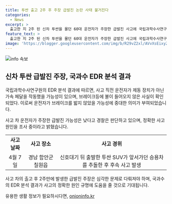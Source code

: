 ```yaml
---
title: 투싼 출고 2주 후 주장 급발진 논란 사태 불거진다
categories:
  - News
excerpt: >
  출고한 지 2주 된 신차 투싼을 몰던 60대 운전자가 주장한 급발진 사고에 국립과학수사연구원은 다른 의견을 내놓았다. 국과수는 사고 차의 사고기록장치(EDR) 분석을 통해 사고 직전 운전자가 제동 장치가 아닌 가속 페달을 작동했을 가능성이 있다고 밝혔다. 경찰은 운전자의 급발진 주장 가능성을 낮게 보고 정확한 사고 원인을 조사 중이다. 사고는 신호대기 중 출발해 다른 차량을 추돌하고, 후방 사고 뒤에도 속도가 줄지 않아 표지판을 들이받고 전복되었으며, 운전자와 동승자가 부상을 입었지만 생명에 지장은 없었다. (자료: 함안경찰서, 국과수)
feature_text: >
  출고한 지 2주 된 신차 투싼을 몰던 60대 운전자가 주장한 급발진 사고에 국립과학수사연구원은 다른 의견을 내놓았다. 국과수는 사고 차의 사고기록장치(EDR) 분석을 통해 사고 직전 운전자가 제동 장치가 아닌 가속 페달을 작동했을 가능성이 있다고 밝혔다. 경찰은 운전자의 급발진 주장 가능성을 낮게 보고 정확한 사고 원인을 조사 중이다. 사고는 신호대기 중 출발해 다른 차량을 추돌하고, 후방 사고 뒤에도 속도가 줄지 않아 표지판을 들이받고 전복되었으며, 운전자와 동승자가 부상을 입었지만 생명에 지장은 없었다. (자료: 함안경찰서, 국과수)
image: 'https://blogger.googleusercontent.com/img/b/R29vZ2xl/AVvXsEixyZcFfHzMRdzZMjFBmAUKJYCLCGyLL1o632UiGVXcaFdKo_bkvkuCioo0uUKlGfBVcT3P84aROyZIXSBEx3Aw5nCQ3pTgDom1WDC4m8eifvWiAmWEEVb4x6G_l8C0QH225ldMjyaFvpxGEBGNO37VmDTDMHGhJPq73UglMfDca1-0aw/s1600/blogspot.png'
---
```


<p><img src="https://blogger.googleusercontent.com/img/b/R29vZ2xl/AVvXsEixyZcFfHzMRdzZMjFBmAUKJYCLCGyLL1o632UiGVXcaFdKo_bkvkuCioo0uUKlGfBVcT3P84aROyZIXSBEx3Aw5nCQ3pTgDom1WDC4m8eifvWiAmWEEVb4x6G_l8C0QH225ldMjyaFvpxGEBGNO37VmDTDMHGhJPq73UglMfDca1-0aw/s1600/blogspot.png" alt="info 속보" /></p>

<h2 data-ke-size="size26">신차 투싼 급발진 주장, 국과수 EDR 분석 결과</h2>

<p>국립과학수사연구원의 EDR 분석 결과에 따르면, 사고 직전 운전자가 제동 장치가 아닌 가속 페달을 작동했을 가능성이 있으며, 브레이크등에 불이 들어오지 않은 사실이 확인되었다. 이로써 운전자가 브레이크를 밟지 않았을 가능성에 중대한 의미가 부여되었습니다.</p>

<p data-ke-size="size16">사고 차 운전자가 주장한 급발진 가능성은 낮다고 경찰은 판단하고 있으며, 정확한 사고 원인을 조사 중이라고 밝혔습니다.</p>

<table>
    <tbody>
        <tr>
            <td style="text-align: center; height: 17px;"><b>사고 날짜</b></td>
            <td style="text-align: center; height: 17px;"><b>사고 장소</b></td>
            <td style="text-align: center; height: 17px;"><b>사고 경위</b></td>
        </tr>
        <tr>
            <td style="text-align: center; height: 17px;">4월 7일</td>
            <td style="text-align: center; height: 17px;">경남 함안군 칠원읍</td>
            <td style="text-align: center; height: 17px;">신호대기 뒤 출발한 투싼 SUV가 앞서가던 승용차를 추돌한 후 후속 사고 발생</td>
        </tr>
    </tbody>
</table>

<p data-ke-size="size16">사고 차의 출고 후 2주만에 발생한 급발진 주장은 심각한 문제로 다뤄져야 하며, 국과수의 EDR 분석 결과가 사고의 정확한 원인 규명에 도움을 줄 것으로 기대됩니다.</p>
유용한 생활 정보가 필요하시다면, <a href="https://onioninfo.kr" rel="dofollow">onioninfo.kr</a>


